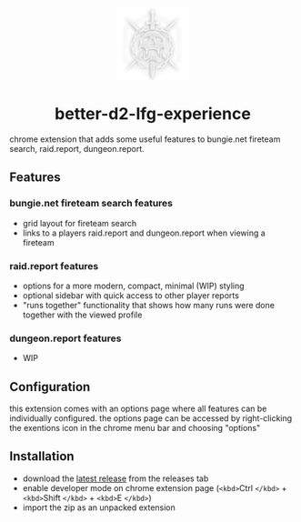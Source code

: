 <div align="center">
    <a href="https://github.com/Tecanite/better-d2-lfg-experience/">
    <img src="./.github/assets/480.png" width="128" height="128">
    </a>
    <h1>better-d2-lfg-experience</h1>
</div>

chrome extension that adds some useful features to bungie.net fireteam search, raid.report, dungeon.report.

## Features

### bungie.net fireteam search features

- grid layout for fireteam search
- links to a players raid.report and dungeon.report when viewing a fireteam

### raid.report features

- options for a more modern, compact, minimal (WIP) styling
- optional sidebar with quick access to other player reports
- "runs together" functionality that shows how many runs were done together with the viewed profile

### dungeon.report features

- WIP

## Configuration

this extension comes with an options page where all features can be individually configured.
the options page can be accessed by right-clicking the exentions icon in the chrome menu bar and choosing "options"

## Installation

- download the [latest release](https://github.com/Tecanite/better-d2-lfg-experience/releases/latest) from the releases tab
- enable developer mode on chrome extension page (`<kbd>`Ctrl `</kbd>` + `<kbd>`Shift `</kbd>` + `<kbd>`E `</kbd>`)
- import the zip  as an unpacked extension
